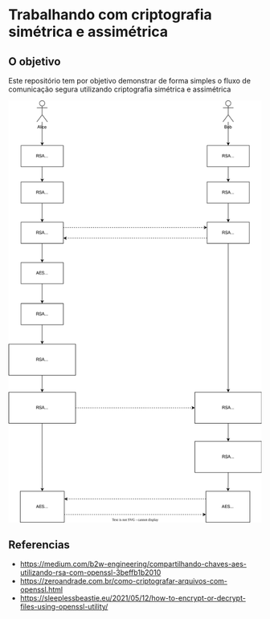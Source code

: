 # Trabalhando com criptografia simétrica e assimétrica

## O objetivo 
Este repositório tem por objetivo demonstrar de forma simples o fluxo de comunicação segura
utilizando criptografia simétrica e assimétrica

![alt](diagrama.svg)

## Referencias

- https://medium.com/b2w-engineering/compartilhando-chaves-aes-utilizando-rsa-com-openssl-3beffb1b2010
- https://zeroandrade.com.br/como-criptografar-arquivos-com-openssl.html
- https://sleeplessbeastie.eu/2021/05/12/how-to-encrypt-or-decrypt-files-using-openssl-utility/